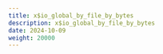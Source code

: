 ```yaml
---
title: x$io_global_by_file_by_bytes
description: x$io_global_by_file_by_bytes
date: 2024-10-09
weight: 20000
---
```

<style>
th, td {
  border: 1px solid rgb(190, 190, 190);
}
</style>
